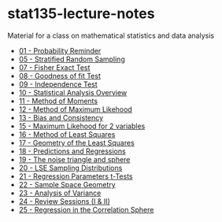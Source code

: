 stat135-lecture-notes
=====================

Material for a class on mathematical statistics and data analysis

* [01 - Probability Reminder](https://dl.dropboxusercontent.com/u/48599099/Stat135/stat135-class-notes/scans/Probability%20Reminder.pdf)
* [05 - Stratified Random Sampling      ](https://dl.dropboxusercontent.com/u/48599099/Stat135/stat135-class-notes/scans/StratifiedRadomSampling.pdf)
* [07 - Fisher Exact Test       ](https://dl.dropboxusercontent.com/u/48599099/Stat135/stat135-class-notes/scans/ExactFisherTest.pdf)
* [08 - Goodness of fit Test    ](https://dl.dropboxusercontent.com/u/48599099/Stat135/stat135-class-notes/scans/CategoricatVariables.pdf)
* [09 - Independence Test       ](https://dl.dropboxusercontent.com/u/48599099/Stat135/stat135-class-notes/scans/IndependenceTest.pdf)
* [10 - Statistical Analysis Overview   ](https://dl.dropboxusercontent.com/u/48599099/Stat135/stat135-class-notes/scans/StatisticalAnalysisOverview.pdf)
* [11 - Method of Moments       ](https://dl.dropboxusercontent.com/u/48599099/Stat135/stat135-class-notes/scans/MethodOfMoments.pdf)
* [12 - Method of Maximum Likehood      ](https://dl.dropboxusercontent.com/u/48599099/Stat135/stat135-class-notes/scans/MethodOfMaximumLikehood.pdf)
* [13 - Bias and Consistency    ](https://dl.dropboxusercontent.com/u/48599099/Stat135/stat135-class-notes/scans/BiasAndConsistencyOfMLE.pdf)
* [15 - Maximum Likehood for 2 variables        ](https://dl.dropboxusercontent.com/u/48599099/Stat135/stat135-class-notes/scans/ModellingTwoVariables.pdf)
* [16 - Method of Least Squares ](https://dl.dropboxusercontent.com/u/48599099/Stat135/stat135-class-notes/scans/TheMethodOfLeastSquares.pdf)
* [17 - Geometry of the Least Squares   ](https://dl.dropboxusercontent.com/u/48599099/Stat135/stat135-class-notes/scans/GeometryOf%20theLeastSquares.pdf)
* [18 - Predictions and Regressions     ](https://dl.dropboxusercontent.com/u/48599099/Stat135/stat135-class-notes/scans/PredictionsAndMeanSquares.pdf)
* [19 - The noise triangle and sphere   ](https://dl.dropboxusercontent.com/u/48599099/Stat135/stat135-class-notes/scans/RegressionSamplingDistribution.pdf)
* [20 - LSE Sampling Distributions      ](https://dl.dropboxusercontent.com/u/48599099/Stat135/stat135-class-notes/scans/SamplingDistributionsLSE.pdf)
* [21 - Regression Parameters t-Tests   ](https://dl.dropboxusercontent.com/u/48599099/Stat135/stat135-class-notes/scans/RegresssionAndTtests.pdf)
* [22 - Sample Space Geometry   ](https://dl.dropboxusercontent.com/u/48599099/Stat135/stat135-class-notes/scans/SampleGeometry.pdf)
* [23 - Analysis of Variance    ](https://dl.dropboxusercontent.com/u/48599099/Stat135/stat135-class-notes/scans/AnalysisOfVariance.pdf)
* [24 - Review Sessions (I & II)        ](https://dl.dropboxusercontent.com/u/48599099/Stat135/stat135-class-notes/scans/ReviewSessionsIandII.pdf)
* [25 - Regression in the Correlation Sphere    ](https://dl.dropboxusercontent.com/u/48599099/Stat135/stat135-class-notes/scans/RegressionOnOrthonormalData.pdf)
